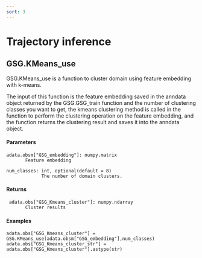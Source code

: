 ```yaml
---
sort: 3
---
```


# Trajectory inference

## GSG.KMeans_use

GSG.KMeans_use is a function to cluster domain using feature embedding with k-means.

The input of this function is the feature embedding saved in the anndata object returned by the GSG.GSG_train function and the number of clustering classes you want to get, the kmeans clustering method is called in the function to perform the clustering operation on the feature embedding, and the function returns the clustering result and saves it into the anndata object.

#### Parameters

```
adata.obsm["GSG_embedding"]: numpy.matrix
       Feature embedding 

num_classes: int, optional(default = 8)
             The number of domain clusters.
```

#### Returns

```
 adata.obs["GSG_Kmeans_cluster"]: numpy.ndarray
       Cluster results
```

#### Examples

```
adata.obs["GSG_Kmeans_cluster"] = GSG.KMeans_use(adata.obsm["GSG_embedding"],num_classes)
adata.obs["GSG_Kmeans_cluster_str"] = adata.obs["GSG_Kmeans_cluster"].astype(str)
```
